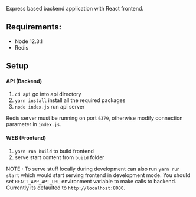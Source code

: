 Express based backend application with React frontend.

## Requirements:
- Node 12.3.1
- Redis

## Setup
#### API (Backend)
1. `cd api` go into api directory
2. `yarn install` install all the required packages
3. `node index.js` run api server

Redis server must be running on port `6379`, otherwise modify connection parameter in `index.js`.

#### WEB (Frontend)
1. `yarn run build` to build frontend
2. serve start content from `build` folder

NOTE : To serve stuff locally during development can also run `yarn run start` which would start serving frontend in development mode.
You should set `REACT_APP_API_URL` environment variable to make calls to backend. Currently its defaulted to `http://localhost:8000`.